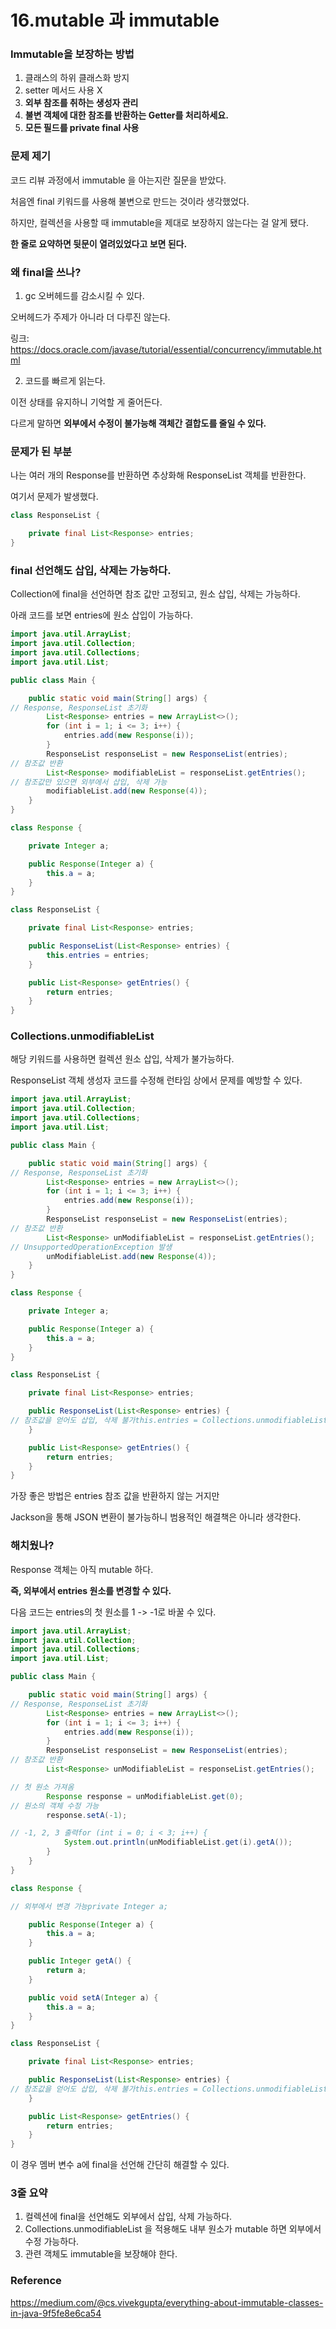 # 16.mutable 과 immutable

### Immutable을 보장하는 방법

1. 클래스의 하위 클래스화 방지
2. setter 메서드 사용 X
3. **외부 참조를 취하는 생성자 관리**
4. **불변 객체에 대한 참조를 반환하는 Getter를 처리하세요.**
5. **모든 필드를 private final 사용**

### 문제 제기

코드 리뷰 과정에서 immutable 을 아는지란 질문을 받았다.

처음엔 final 키워드를 사용해 불변으로 만드는 것이라 생각했었다.

하지만, 컬렉션을 사용할 때 immutable을 제대로 보장하지 않는다는 걸 알게 됐다.

**한 줄로 요약하면 뒷문이 열려있었다고 보면 된다.**

### 왜 final을 쓰나?

1. gc 오버헤드를 감소시킬 수 있다.

오버헤드가 주제가 아니라 더 다루진 않는다.

링크: https://docs.oracle.com/javase/tutorial/essential/concurrency/immutable.html

2. 코드를 빠르게 읽는다.

이전 상태를 유지하니 기억할 게 줄어든다.

다르게 말하면 **외부에서 수정이 불가능해 객체간 결합도를 줄일 수 있다.**

### 문제가 된 부분

나는 여러 개의 Response를 반환하면 추상화해 ResponseList 객체를 반환한다.

여기서 문제가 발생했다.

```java
class ResponseList {

    private final List<Response> entries;
}
```

### final 선언해도 삽입, 삭제는 가능하다.

Collection에 final을 선언하면 참조 값만 고정되고, 원소 삽입, 삭제는 가능하다.

아래 코드를 보면 entries에 원소 삽입이 가능하다.

```java
import java.util.ArrayList;
import java.util.Collection;
import java.util.Collections;
import java.util.List;

public class Main {

    public static void main(String[] args) {
// Response, ResponseList 초기화
        List<Response> entries = new ArrayList<>();
        for (int i = 1; i <= 3; i++) {
            entries.add(new Response(i));
        }
        ResponseList responseList = new ResponseList(entries);
// 참조값 반환
        List<Response> modifiableList = responseList.getEntries();
// 참조값만 있으면 외부에서 삽입, 삭제 가능
        modifiableList.add(new Response(4));
    }
}

class Response {

    private Integer a;

    public Response(Integer a) {
        this.a = a;
    }
}

class ResponseList {

    private final List<Response> entries;

    public ResponseList(List<Response> entries) {
        this.entries = entries;
    }

    public List<Response> getEntries() {
        return entries;
    }
}
```

### Collections.unmodifiableList

해당 키워드를 사용하면 컬렉션 원소 삽입, 삭제가 불가능하다.

ResponseList 객체 생성자 코드를 수정해 런타임 상에서 문제를 예방할 수 있다.

```java
import java.util.ArrayList;
import java.util.Collection;
import java.util.Collections;
import java.util.List;

public class Main {

    public static void main(String[] args) {
// Response, ResponseList 초기화
        List<Response> entries = new ArrayList<>();
        for (int i = 1; i <= 3; i++) {
            entries.add(new Response(i));
        }
        ResponseList responseList = new ResponseList(entries);
// 참조값 반환
        List<Response> unModifiableList = responseList.getEntries();
// UnsupportedOperationException 발생
        unModifiableList.add(new Response(4));
    }
}

class Response {

    private Integer a;

    public Response(Integer a) {
        this.a = a;
    }
}

class ResponseList {

    private final List<Response> entries;

    public ResponseList(List<Response> entries) {
// 참조값을 얻어도 삽입, 삭제 불가this.entries = Collections.unmodifiableList(entries);
    }

    public List<Response> getEntries() {
        return entries;
    }
}
```

가장 좋은 방법은 entries 참조 값을 반환하지 않는 거지만

Jackson을 통해 JSON 변환이 불가능하니 범용적인 해결책은 아니라 생각한다.

### 해치웠나?

Response 객체는 아직 mutable 하다.

**즉, 외부에서 entries 원소를 변경할 수 있다.**

다음 코드는 entries의 첫 원소를 1 -> -1로 바꿀 수 있다.

```java
import java.util.ArrayList;
import java.util.Collection;
import java.util.Collections;
import java.util.List;

public class Main {

    public static void main(String[] args) {
// Response, ResponseList 초기화
        List<Response> entries = new ArrayList<>();
        for (int i = 1; i <= 3; i++) {
            entries.add(new Response(i));
        }
        ResponseList responseList = new ResponseList(entries);
// 참조값 반환
        List<Response> unModifiableList = responseList.getEntries();

// 첫 원소 가져옴
        Response response = unModifiableList.get(0);
// 원소의 객체 수정 가능
        response.setA(-1);

// -1, 2, 3 출력for (int i = 0; i < 3; i++) {
            System.out.println(unModifiableList.get(i).getA());
        }
    }
}

class Response {

// 외부에서 변경 가능private Integer a;

    public Response(Integer a) {
        this.a = a;
    }

    public Integer getA() {
        return a;
    }

    public void setA(Integer a) {
        this.a = a;
    }
}

class ResponseList {

    private final List<Response> entries;

    public ResponseList(List<Response> entries) {
// 참조값을 얻어도 삽입, 삭제 불가this.entries = Collections.unmodifiableList(entries);
    }

    public List<Response> getEntries() {
        return entries;
    }
}
```

이 경우 멤버 변수 a에 final을 선언해 간단히 해결할 수 있다.

### 3줄 요약

1. 컬렉션에 final을 선언해도 외부에서 삽입, 삭제 가능하다.
2. Collections.unmodifiableList 을 적용해도 내부 원소가 mutable 하면 외부에서 수정 가능하다.
3. 관련 객체도 immutable을 보장해야 한다.

### Reference

https://medium.com/@cs.vivekgupta/everything-about-immutable-classes-in-java-9f5fe8e6ca54